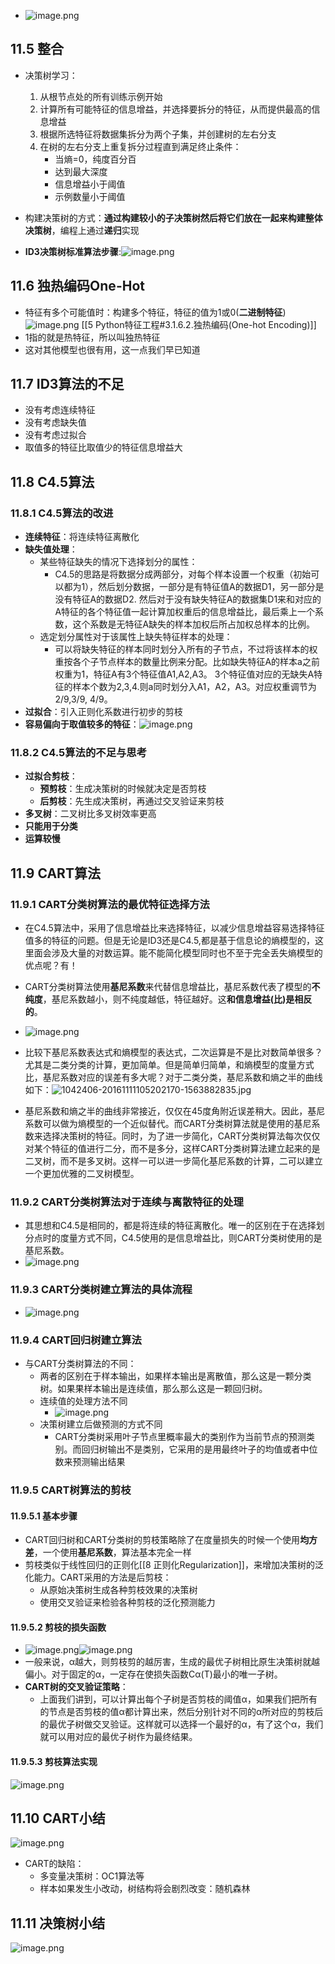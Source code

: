 + ![image.png](https://aquazone.oss-cn-guangzhou.aliyuncs.com/20240401154929.png)

## 11.5 整合
+ 决策树学习：
	1. 从根节点处的所有训练示例开始
	2. 计算所有可能特征的信息增益，并选择要拆分的特征，从而提供最高的信息增益
	3. 根据所选特征将数据集拆分为两个子集，并创建树的左右分支
	4. 在树的左右分支上重复拆分过程直到满足终止条件：
		+ 当熵=0，纯度百分百
		+ 达到最大深度
		+ 信息增益小于阈值
		+ 示例数量小于阈值
+ 构建决策树的方式：**通过构建较小的子决策树然后将它们放在一起来构建整体决策树**，编程上通过**递归**实现

+ **ID3决策树标准算法步骤**:![image.png](https://aquazone.oss-cn-guangzhou.aliyuncs.com/20240401155022.png)

## 11.6 独热编码One-Hot
+ 特征有多个可能值时：构建多个特征，特征的值为1或0(**二进制特征**)![image.png](https://aquazone.oss-cn-guangzhou.aliyuncs.com/20240326160136.png)
 [[5 Python特征工程#3.1.6.2.独热编码(One-hot Encoding)]]
 + 1指的就是热特征，所以叫独热特征
 + 这对其他模型也很有用，这一点我们早已知道

## 11.7 ID3算法的不足
+ 没有考虑连续特征
+ 没有考虑缺失值
+ 没有考虑过拟合
+ 取值多的特征比取值少的特征信息增益大

## 11.8 C4.5算法
### 11.8.1 C4.5算法的改进
+ **连续特征**：将连续特征离散化
+ **缺失值处理**：
	+ 某些特征缺失的情况下选择划分的属性：
		+ C4.5的思路是将数据分成两部分，对每个样本设置一个权重（初始可以都为1），然后划分数据，一部分是有特征值A的数据D1，另一部分是没有特征A的数据D2. 然后对于没有缺失特征A的数据集D1来和对应的A特征的各个特征值一起计算加权重后的信息增益比，最后乘上一个系数，这个系数是无特征A缺失的样本加权后所占加权总样本的比例。
	+ 选定划分属性对于该属性上缺失特征样本的处理：
		+ 可以将缺失特征的样本同时划分入所有的子节点，不过将该样本的权重按各个子节点样本的数量比例来分配。比如缺失特征A的样本a之前权重为1，特征A有3个特征值A1,A2,A3。 3个特征值对应的无缺失A特征的样本个数为2,3,4.则a同时划分入A1，A2，A3。对应权重调节为2/9,3/9, 4/9。
+ **过拟合**：引入正则化系数进行初步的剪枝
+ **容易偏向于取值较多的特征**：![image.png](https://aquazone.oss-cn-guangzhou.aliyuncs.com/20240401155740.png)

### 11.8.2 C4.5算法的不足与思考
+ **过拟合剪枝**：
	+ **预剪枝**：生成决策树的时候就决定是否剪枝
	+ **后剪枝**：先生成决策树，再通过交叉验证来剪枝
+ **多叉树**：二叉树比多叉树效率更高
+ **只能用于分类**
+ **运算较慢**

## 11.9 CART算法
### 11.9.1 CART分类树算法的最优特征选择方法
+ 在C4.5算法中，采用了信息增益比来选择特征，以减少信息增益容易选择特征值多的特征的问题。但是无论是ID3还是C4.5,都是基于信息论的熵模型的，这里面会涉及大量的对数运算。能不能简化模型同时也不至于完全丢失熵模型的优点呢？有！
+ CART分类树算法使用**基尼系数**来代替信息增益比，基尼系数代表了模型的**不纯度**，基尼系数越小，则不纯度越低，特征越好。这**和信息增益(比)是相反的**。
+ ![image.png](https://aquazone.oss-cn-guangzhou.aliyuncs.com/20240401160907.png)

+ 比较下基尼系数表达式和熵模型的表达式，二次运算是不是比对数简单很多？尤其是二类分类的计算，更加简单。但是简单归简单，和熵模型的度量方式比，基尼系数对应的误差有多大呢？对于二类分类，基尼系数和熵之半的曲线如下：![1042406-20161111105202170-1563882835.jpg](https://aquazone.oss-cn-guangzhou.aliyuncs.com/1042406-20161111105202170-1563882835.jpg)

+ 基尼系数和熵之半的曲线非常接近，仅仅在45度角附近误差稍大。因此，基尼系数可以做为熵模型的一个近似替代。而CART分类树算法就是使用的基尼系数来选择决策树的特征。同时，为了进一步简化，CART分类树算法每次仅仅对某个特征的值进行二分，而不是多分，这样CART分类树算法建立起来的是二叉树，而不是多叉树。这样一可以进一步简化基尼系数的计算，二可以建立一个更加优雅的二叉树模型。

### 11.9.2 CART分类树算法对于连续与离散特征的处理
+ 其思想和C4.5是相同的，都是将连续的特征离散化。唯一的区别在于在选择划分点时的度量方式不同，C4.5使用的是信息增益比，则CART分类树使用的是基尼系数。
+ ![image.png](https://aquazone.oss-cn-guangzhou.aliyuncs.com/20240401163838.png)

### 11.9.3 CART分类树建立算法的具体流程
+ ![image.png](https://aquazone.oss-cn-guangzhou.aliyuncs.com/20240401163930.png)

### 11.9.4 CART回归树建立算法
+ 与CART分类树算法的不同：
	+ 两者的区别在于样本输出，如果样本输出是离散值，那么这是一颗分类树。如果果样本输出是连续值，那么那么这是一颗回归树。
	+ 连续值的处理方法不同
		+ ![image.png](https://aquazone.oss-cn-guangzhou.aliyuncs.com/20240401164103.png)
	+ 决策树建立后做预测的方式不同
		+ CART分类树采用叶子节点里概率最大的类别作为当前节点的预测类别。而回归树输出不是类别，它采用的是用最终叶子的均值或者中位数来预测输出结果

### 11.9.5 CART树算法的剪枝
#### 11.9.5.1 基本步骤
+ CART回归树和CART分类树的剪枝策略除了在度量损失的时候一个使用**均方差**，一个使用**基尼系数**，算法基本完全一样
+ 剪枝类似于线性回归的正则化[[8 正则化Regularization]]，来增加决策树的泛化能力。CART采用的方法是后剪枝：
	+ 从原始决策树生成各种剪枝效果的决策树
	+ 使用交叉验证来检验各种剪枝的泛化预测能力

#### 11.9.5.2 剪枝的损失函数
+ ![image.png](https://aquazone.oss-cn-guangzhou.aliyuncs.com/20240401164806.png)![image.png](https://aquazone.oss-cn-guangzhou.aliyuncs.com/20240401164931.png)
+ 一般来说，α越大，则剪枝剪的越厉害，生成的最优子树相比原生决策树就越偏小。对于固定的α，一定存在使损失函数Cα(T)最小的唯一子树。
+ **CART树的交叉验证策略**：
	+ 上面我们讲到，可以计算出每个子树是否剪枝的阈值α，如果我们把所有的节点是否剪枝的值α都计算出来，然后分别针对不同的α所对应的剪枝后的最优子树做交叉验证。这样就可以选择一个最好的α，有了这个α，我们就可以用对应的最优子树作为最终结果。

#### 11.9.5.3 剪枝算法实现
![image.png](https://aquazone.oss-cn-guangzhou.aliyuncs.com/20240401165112.png)

## 11.10 CART小结
![image.png](https://aquazone.oss-cn-guangzhou.aliyuncs.com/20240401165233.png)

+ CART的缺陷：
	+ 多变量决策树：OC1算法等
	+ 样本如果发生小改动，树结构将会剧烈改变：随机森林

## 11.11 决策树小结
![image.png](https://aquazone.oss-cn-guangzhou.aliyuncs.com/20240401165511.png)
